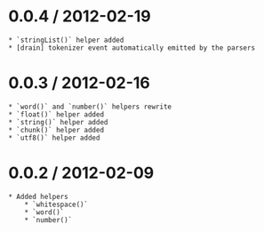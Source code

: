 0.0.4 / 2012-02-19
==================

	* `stringList()` helper added
	* [drain] tokenizer event automatically emitted by the parsers

0.0.3 / 2012-02-16
==================

	* `word()` and `number()` helpers rewrite
	* `float()` helper added
	* `string()` helper added
	* `chunk()` helper added
	* `utf8()` helper added

0.0.2 / 2012-02-09
==================

	* Added helpers
		* `whitespace()`
		* `word()`
		* `number()`